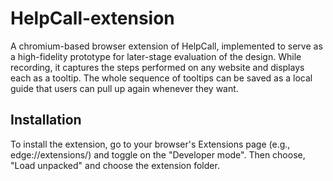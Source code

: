 # HelpCall-extension

A chromium-based browser extension of HelpCall, implemented to serve as a high-fidelity prototype for later-stage evaluation of the design. While recording, it captures the steps performed on any website and displays each as a tooltip. The whole sequence of tooltips can be saved as a local guide that users can pull up again whenever they want.

## Installation
To install the extension, go to your browser's Extensions page (e.g., edge://extensions/) and toggle on the "Developer mode". Then choose, "Load unpacked" and choose the extension folder.
